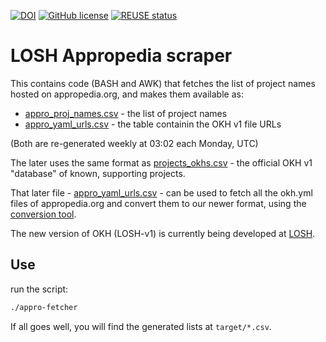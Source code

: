 <!--
SPDX-FileCopyrightText: 2021 Robin Vobruba <hoijui.quaero@gmail.com>

SPDX-License-Identifier: CC0-1.0
-->

[![DOI](
    https://zenodo.org/badge/360458831.svg)](
    https://zenodo.org/badge/latestdoi/360458831)
[![GitHub license](
    https://img.shields.io/github/license/OPEN-NEXT/LOSH-Appropedia-Scraper.svg?style=flat)](
    ./LICENSE.txt)
[![REUSE status](
    https://api.reuse.software/badge/github.com/OPEN-NEXT/LOSH-Appropedia-Scraper)](
    https://api.reuse.software/info/github.com/OPEN-NEXT/LOSH-Appropedia-Scraper)

# LOSH Appropedia scraper

This contains code (BASH and AWK) that fetches the list of project names
hosted on appropedia.org, and makes them available as:

* [appro_proj_names.csv](https://open-next.github.io/LOSH-Appropedia-Scraper/appro_proj_names.csv)
  \- the list of project names
* [appro_yaml_urls.csv](https://open-next.github.io/LOSH-Appropedia-Scraper/appro_yaml_urls.csv)
  \- the table containin the OKH v1 file URLs

(Both are re-generated weekly at 03:02 each Monday, UTC)

The later uses the same format as [projects_okhs.csv](
https://github.com/OpenKnowHow/okh-search/blob/master/projects_okhs.csv)
\- the official OKH v1 "database" of known, supporting projects.

That later file - [appro_yaml_urls.csv](
https://open-next.github.io/LOSH-Appropedia-Scraper/appro_yaml_urls.csv) -
can be used to fetch all the okh.yml files of appropedia.org
and convert them to our newer format, using the [conversion tool](
https://github.com/OPEN-NEXT/LOSH-OKH-Conversion).

The new version of OKH (LOSH-v1) is currently being developed at
[LOSH](https://github.com/OPEN-NEXT/LOSH/).

## Use

run the script:

```bash
./appro-fetcher
```

If all goes well, you will find the generated lists at `target/*.csv`.
